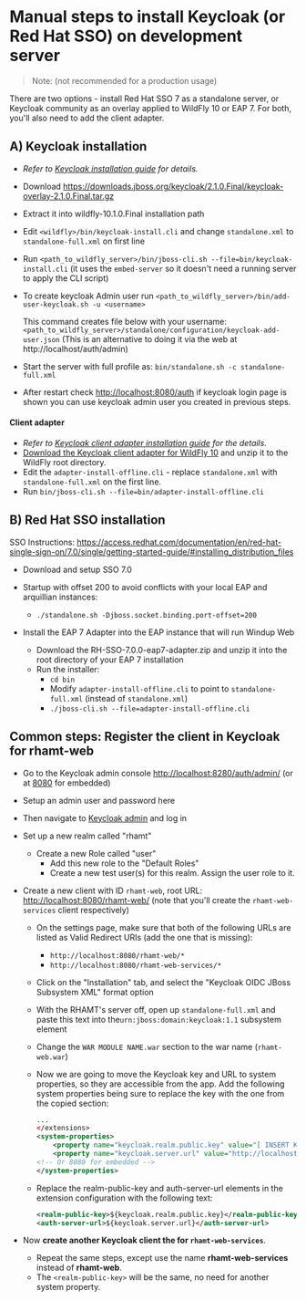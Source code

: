 # Manual steps to install Keycloak (or Red Hat SSO) on development server

> Note: (not recommended for a production usage)

There are two options - install Red Hat SSO 7 as a standalone server, or Keycloak community as an overlay applied to WildFly 10 or EAP 7. For both, you'll also need to add the client adapter.

## A) Keycloak installation
* _Refer to [Keycloak installation guide](https://keycloak.gitbooks.io/server-installation-and-configuration/content/v/2.2/topics/installation.html) for details._

* Download https://downloads.jboss.org/keycloak/2.1.0.Final/keycloak-overlay-2.1.0.Final.tar.gz

* Extract it into wildfly-10.1.0.Final installation path

* Edit  `<wildfly>/bin/keycloak-install.cli` and change `standalone.xml` to `standalone-full.xml` on first line
* Run  `<path_to_wildfly_server>/bin/jboss-cli.sh --file=bin/keycloak-install.cli` (it uses the `embed-server` so it doesn't need a running server to apply the CLI script)
* To create keycloak Admin user run  `<path_to_wildfly_server>/bin/add-user-keycloak.sh -u <username>`

	This command creates file below with your username:
	`<path_to_wildfly_server>/standalone/configuration/keycloak-add-user.json`
	(This is an alternative to doing it via the web at http://localhost/auth/admin)

* Start the server with full profile as: `bin/standalone.sh -c standalone-full.xml`
* After restart check <http://localhost:8080/auth> if keycloak login page is shown you can use keycloak admin user you created in previous steps.

#### Client adapter
* _Refer to [Keycloak client adapter installation guide](https://keycloak.gitbooks.io/getting-started-tutorials/content/topics/secure-jboss-app/install-client-adapter.html) for the details._
* [Download the Keycloak client adapter for WildFly 10](http://www.keycloak.org/downloads.html) and unzip
  it to the WildFly root directory.
* Edit the `adapter-install-offline.cli` - replace `standalone.xml` with `standalone-full.xml` on the first line.
* Run `bin/jboss-cli.sh --file=bin/adapter-install-offline.cli`


## B) Red Hat SSO installation

SSO Instructions:
https://access.redhat.com/documentation/en/red-hat-single-sign-on/7.0/single/getting-started-guide/#installing_distribution_files

 * Download and setup SSO 7.0
 * Startup with offset 200 to avoid conflicts with your local EAP and arquillian instances:
   * `./standalone.sh -Djboss.socket.binding.port-offset=200`

 * Install the EAP 7 Adapter into the EAP instance that will run Windup Web
   * Download the RH-SSO-7.0.0-eap7-adapter.zip and unzip it into the root directory of your EAP 7 installation
   * Run the installer:
     * `cd bin`
     * Modify `adapter-install-offline.cli` to point to `standalone-full.xml` (instead of `standalone.xml`)
     * `./jboss-cli.sh --file=adapter-install-offline.cli`



##  Common steps: Register the client in Keycloak for rhamt-web

* Go to the Keycloak admin console [http://localhost:8280/auth/admin/](http://localhost:8280/auth/admin/) (or at [8080](http://localhost:8080/auth/admin/) for embedded)
* Setup an admin user and password here
* Then navigate to [Keycloak admin](http://localhost:8280/auth/admin/) and log in
* Set up a new realm called "rhamt"
  * Create a new Role called "user"
    * Add this new role to the "Default Roles"
    * Create a new test user(s) for this realm. Assign the user role to it.

* Create a new client with ID `rhamt-web`, root URL: [http://localhost:8080/rhamt-web/](http://localhost:8080/windup-web/) (note that you'll create the `rhamt-web-services` client respectively)
    * On the settings page, make sure that both of the following URLs are listed as Valid Redirect URIs (add the one that is missing):
      * `http://localhost:8080/rhamt-web/*`
      * `http://localhost:8080/rhamt-web-services/*`

    * Click on the "Installation" tab, and select the "Keycloak OIDC JBoss Subsystem XML" format option
    * With the RHAMT's server off, open up `standalone-full.xml` and paste this text into the`urn:jboss:domain:keycloak:1.1` subsystem element
    * Change the `WAR MODULE NAME.war` section to the war name (`rhamt-web.war`)
  * Now we are going to move the Keycloak key and URL to system properties, so they are accessible from the app.
    Add the following system properties being sure to replace the key with the one from the copied section:

      ```xml
      ...
      </extensions>
      <system-properties>
          <property name="keycloak.realm.public.key" value="[ INSERT KEY HERE ]"/>
          <property name="keycloak.server.url" value="http://localhost:8280/auth"/>
	  <!-- Or 8080 for embedded -->
      </system-properties>
      ```

  * Replace the realm-public-key and auth-server-url elements in the extension configuration with the following text:

      ```xml
      <realm-public-key>${keycloak.realm.public.key}</realm-public-key>
      <auth-server-url>${keycloak.server.url}</auth-server-url>
      ```

* Now **create another Keycloak client the  for `rhamt-web-services`**.
  * Repeat the same steps, except use the name **rhamt-web-services** instead of **rhamt-web**.
  * The `<realm-public-key>` will be the same, no need for another system property.


